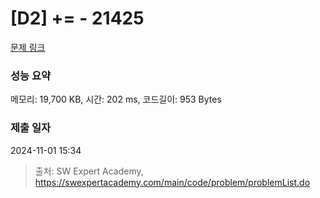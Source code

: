 # [D2] += - 21425 

[문제 링크](https://swexpertacademy.com/main/code/problem/problemDetail.do?contestProbId=AZD8K_UayDoDFAVs) 

### 성능 요약

메모리: 19,700 KB, 시간: 202 ms, 코드길이: 953 Bytes

### 제출 일자

2024-11-01 15:34



> 출처: SW Expert Academy, https://swexpertacademy.com/main/code/problem/problemList.do